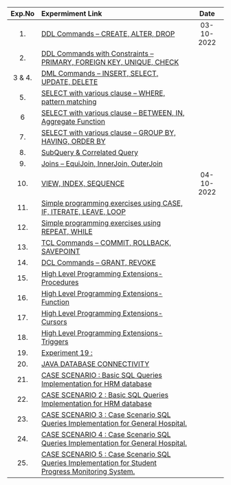 |Exp.No 		|Expermiment Link  	|Date 	|
|:---:|:---|:---:|
|1.		|[DDL Commands – CREATE, ALTER, DROP ](#exp1)	|03-10-2022		|
|2.		|[DDL Commands with Constraints – PRIMARY, FOREIGN KEY, UNIQUE, CHECK ](#exp2)<br/>	|		|
|3 & 4.		|[DML Commands – INSERT, SELECT, UPDATE, DELETE ](#exp3)<br/>	|		|
|5.		|[SELECT with various clause – WHERE, pattern matching ](#exp5)<br/>	|		|
|6		|[SELECT with various clause – BETWEEN, IN, Aggregate Function ](#exp6)<br/>	|		|
|7.		|[SELECT with various clause – GROUP BY, HAVING, ORDER BY ](#exp7)<br/>	|		|
|8.		|[SubQuery & Correlated Query ](#exp8)<br/>	|   	    	|
|9.		|[Joins – EquiJoin, InnerJoin, OuterJoin](#exp9)<br/>	|	 	|
|10.		|[VIEW, INDEX, SEQUENCE ](#exp10)<br/>	| 04-10-2022	 	|
|11.		|[Simple programming  exercises using CASE, IF, ITERATE, LEAVE, LOOP ](#exp11)<br/>	|			|
|12.		|[Simple programming  exercises using REPEAT, WHILE](#exp12)<br/>	|	     |
|13.		|[TCL Commands – COMMIT, ROLLBACK, SAVEPOINT ](#exp13)<br/>	|  		|
|14.		|[DCL Commands – GRANT, REVOKE ](#exp14)<br/>	|    		|
|15.		|[High Level Programming Extensions-Procedures ](#exp15)<br/>	|   	|
|16.		|[High Level Programming Extensions-Function ](#exp16)<br/>	|   		|
|17.		|[High Level Programming Extensions-Cursors ](#exp17)<br/>	|    		|
|18.		|[High Level Programming Extensions-Triggers](#exp18)<br/>	|  		|
|19.		|[Experiment 19 :](#exp18)<br/>	|    	|
|20.		|[JAVA DATABASE CONNECTIVITY ](#exp20)<br/>	|    	|
|21.		|[CASE SCENARIO : Basic SQL Queries Implementation for HRM database](#exp21)<br/>	|     	|
|22.		|[CASE SCENARIO 2 : Basic SQL Queries Implementation for HRM database](#exp22)<br/>	|        	|
|23.		|[CASE SCENARIO 3 : Case Scenario SQL Queries Implementation for General Hospital.](#exp23)<br/>	|     	|
|24.		|[CASE SCENARIO 4 : Case Scenario SQL Queries Implementation for General Hospital.](#exp24)<br/>	|     	|
|25.		|[CASE SCENARIO 5 : Case Scenario SQL Queries Implementation for Student Progress Monitoring System. ](#exp25)<br/>	|   		|
